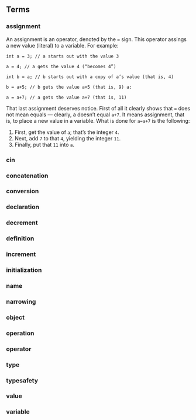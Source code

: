## Terms


### assignment

An assignment is an operator, denoted by the `=` sign. This operator assings a new value (literal) to a variable. 
For example:

```
int a = 3; // a starts out with the value 3

a = 4; // a gets the value 4 (“becomes 4”)

int b = a; // b starts out with a copy of a’s value (that is, 4)

b = a+5; // b gets the value a+5 (that is, 9) a:

a = a+7; // a gets the value a+7 (that is, 11)
```

That last assignment deserves notice. First of all it clearly shows that `=` does not mean equals — clearly, 
a doesn’t equal `a+7`. It means assignment, that is, to place a new value in a variable. 
What is done for `a=a+7` is the following:

1. First, get the value of `a`; that’s the integer `4`. 
2. Next, add `7` to that `4`, yielding the integer `11`. 
3. Finally, put that `11` into `a`.

### cin


### concatenation 


### conversion 


### declaration 


### decrement


### definition 


### increment 


### initialization 


### name 


### narrowing 


### object


### operation 


### operator 


### type 


### typesafety 


### value 


### variable

